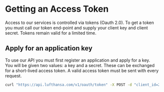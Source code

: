 # Getting an Access Token

Access to our services is controlled via tokens (Oauth 2.0). To get a token you must call our token end-point and supply your client key and client secret. Tokens remain valid for a limited time.

## Apply for an application key

To use our API you must first register an application and apply for a key. You will be given two values: a key and a secret. These can be exchanged for a short-lived access token. A valid access token must be sent with every request.

```bash
curl "https://api.lufthansa.com/v1/oauth/token" -X POST -d "client_id=28fu8yg7tx35qkqnc6jg96fy" -d "client_secret=6jc9Zj9PE2" -d "grant_type=client_credentials"

```
